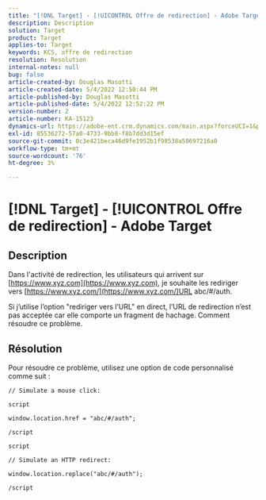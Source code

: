 ```yaml
---
title: "[!DNL Target] - [!UICONTROL Offre de redirection] - Adobe Target"
description: Description
solution: Target
product: Target
applies-to: Target
keywords: KCS, offre de redirection
resolution: Resolution
internal-notes: null
bug: false
article-created-by: Douglas Masotti
article-created-date: 5/4/2022 12:50:44 PM
article-published-by: Douglas Masotti
article-published-date: 5/4/2022 12:52:22 PM
version-number: 2
article-number: KA-15123
dynamics-url: https://adobe-ent.crm.dynamics.com/main.aspx?forceUCI=1&pagetype=entityrecord&etn=knowledgearticle&id=721ba4cb-a8cb-ec11-a7b6-6045bd00d7cd
exl-id: 85536272-57a0-4733-9bb8-f8b7dd3d15ef
source-git-commit: 0c3e421beca46d9fe1952b1f98538a50697216a0
workflow-type: tm+mt
source-wordcount: '76'
ht-degree: 3%

---
```


# [!DNL Target] - [!UICONTROL Offre de redirection] - Adobe Target

## Description


Dans l&#39;activité de redirection, les utilisateurs qui arrivent sur [https://www.xyz.com](https://www.xyz.com), je souhaite les rediriger vers [https://www.xyz.com/](https://www.xyz.com/)URL abc/#/auth.

Si j’utilise l’option &quot;rediriger vers l’URL&quot; en direct, l’URL de redirection n’est pas acceptée car elle comporte un fragment de hachage. Comment résoudre ce problème.


## Résolution


Pour résoudre ce problème, utilisez une option de code personnalisé comme suit :

```
// Simulate a mouse click:

script

window.location.href = "abc/#/auth";

/script
```

```
script

// Simulate an HTTP redirect:

window.location.replace("abc/#/auth");

/script
```
